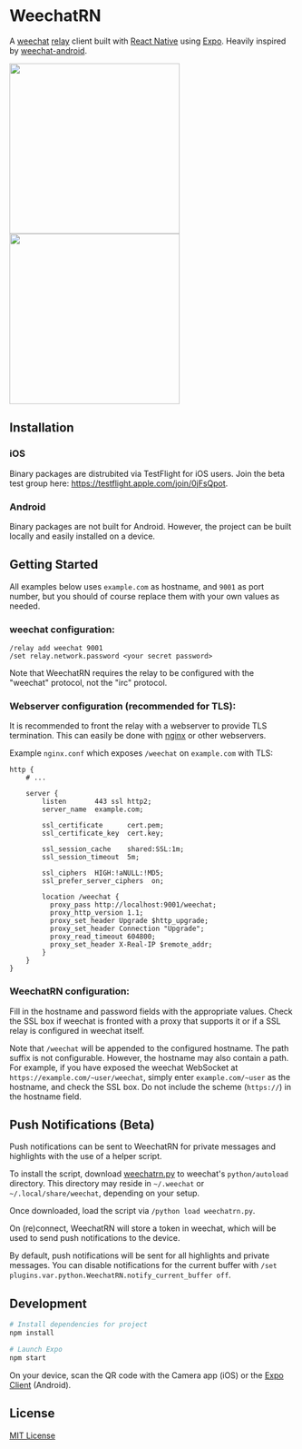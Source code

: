  # WeechatRN

A [weechat](https://github.com/weechat/weechat) [relay](https://weechat.org/files/doc/stable/weechat_user.en.html#relay) client built with [React Native](https://reactnative.dev/) using [Expo](https://expo.dev/). Heavily inspired by [weechat-android](https://github.com/ubergeek42/weechat-android).

<img src="https://github.com/mhoran/weechatRN/assets/5330/337589c6-a029-4d6a-bc13-1924e2174c0f" width="300">
<img src="https://github.com/mhoran/weechatRN/assets/5330/510482bc-769e-4be2-bb97-ea4472e4e231" width="300">

## Installation

### iOS

Binary packages are distrubited via TestFlight for iOS users. Join the beta test group here: https://testflight.apple.com/join/0jFsQpot.

### Android

Binary packages are not built for Android. However, the project can be built locally and easily installed on a device.

## Getting Started

All examples below uses `example.com` as hostname, and `9001` as port number, but you should of course replace them with your own values as needed.

### weechat configuration:

```
/relay add weechat 9001
/set relay.network.password <your secret password>
```

Note that WeechatRN requires the relay to be configured with the "weechat" protocol, not the "irc" protocol.

### Webserver configuration (recommended for TLS):

It is recommended to front the relay with a webserver to provide TLS termination. This can easily be done with [nginx](https://www.nginx.com/) or other webservers.

Example `nginx.conf` which exposes `/weechat` on `example.com` with TLS:

```
http {
    # ...

    server {
        listen       443 ssl http2;
        server_name  example.com;

        ssl_certificate      cert.pem;
        ssl_certificate_key  cert.key;

        ssl_session_cache    shared:SSL:1m;
        ssl_session_timeout  5m;

        ssl_ciphers  HIGH:!aNULL:!MD5;
        ssl_prefer_server_ciphers  on;

        location /weechat {
          proxy_pass http://localhost:9001/weechat;
          proxy_http_version 1.1;
          proxy_set_header Upgrade $http_upgrade;
          proxy_set_header Connection "Upgrade";
          proxy_read_timeout 604800;
          proxy_set_header X-Real-IP $remote_addr;
        }
	}
}
```

### WeechatRN configuration:

Fill in the hostname and password fields with the appropriate values. Check the SSL box if weechat is fronted with a proxy that supports it or if a SSL relay is configured in weechat itself.

Note that `/weechat` will be appended to the configured hostname. The path suffix is not configurable. However, the hostname may also contain a path. For example, if you have exposed the weechat WebSocket at `https://example.com/~user/weechat`, simply enter `example.com/~user` as the hostname, and check the SSL box. Do not include the scheme (`https://`) in the hostname field.

## Push Notifications (Beta)

Push notifications can be sent to WeechatRN for private messages and highlights with the use of a helper script.

To install the script, download [weechatrn.py](scripts/weechatrn.py?raw=1) to weechat's `python/autoload` directory. This directory may reside in `~/.weechat` or `~/.local/share/weechat`, depending on your setup.

Once downloaded, load the script via `/python load weechatrn.py`.

On (re)connect, WeechatRN will store a token in weechat, which will be used to send push notifications to the device.

By default, push notifications will be sent for all highlights and private messages. You can disable notifications for the current buffer with `/set plugins.var.python.WeechatRN.notify_current_buffer off`.

## Development

```bash
# Install dependencies for project
npm install

# Launch Expo
npm start
```

On your device, scan the QR code with the Camera app (iOS) or the [Expo Client](https://play.google.com/store/apps/details?id=host.exp.exponent&referrer=www) (Android).

## License

[MIT License](LICENSE)

